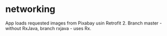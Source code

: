 # networking
App loads requested images from Pixabay usin Retrofit 2. Branch master - without RxJava, branch rxjava - uses Rx. 
